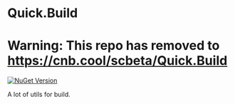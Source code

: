 # Quick.Build
# Warning: This repo has removed to https://cnb.cool/scbeta/Quick.Build
[![NuGet Version](http://img.shields.io/nuget/v/Quick.Build.svg?style=flat)](https://www.nuget.org/packages/Quick.Build/)

A lot of utils for build.
